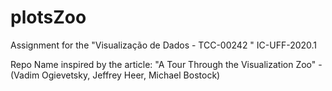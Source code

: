# plotsZoo

Assignment for the "Visualização de Dados - TCC-00242 " IC-UFF-2020.1 

Repo Name inspired by the article: "A Tour Through the Visualization Zoo" - (Vadim Ogievetsky, Jeffrey Heer, Michael Bostock)
